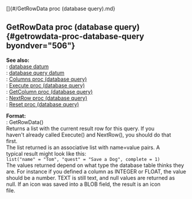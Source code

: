 []{#/GetRowData proc (database query).md}    
## GetRowData proc (database query) {#getrowdata-proc-database-query byondver="506"}    
**See also:**    
:   [database datum](/database)    
:   [database query datum](/database/query)    
:   [Columns proc (database query)](/database/query/proc/Columns)    
:   [Execute proc (database query)](/database/query/proc/Execute)    
:   [GetColumn proc (database query)](/database/query/proc/GetColumn)    
:   [NextRow proc (database query)](/database/query/proc/NextRow)    
:   [Reset proc (database query)](/database/query/proc/Reset)    
<!-- -->    
**Format:**    
:   GetRowData()    
Returns a list with the current result row for this query. If you    
haven\'t already called Execute() and NextRow(), you should do that    
first.    
The list returned is an associative list with name=value pairs. A    
typical result might look like this:    
`list("name" = "Tom", "quest" = "Save a Dog", complete = 1)`    
The values returned depend on what type the database table thinks they    
are. For instance if you defined a column as INTEGER or FLOAT, the value    
should be a number. TEXT is still text, and null values are returned as    
null. If an icon was saved into a BLOB field, the result is an icon    
file.  